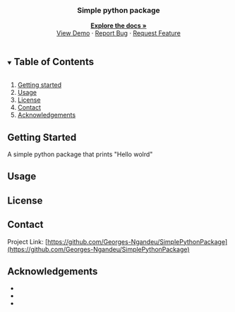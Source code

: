 <!-- PROJECT LOGO -->
<br />
<p align="center">
  <h3 align="center">Simple python package</h3>
  <p align="center">
    <a href="https://github.com/Georges-Ngandeu/SimplePythonPackage"><strong>Explore the docs »</strong></a>
    <br />
    <a href="https://github.com/Georges-Ngandeu/SimplePythonPackage">View Demo</a>
    ·
    <a href="https://github.com/Georges-Ngandeu/SimplePythonPackage">Report Bug</a>
    ·
    <a href="https://github.com/Georges-Ngandeu/SimplePythonPackage">Request Feature</a>
  </p>
</p>

<!-- TABLE OF CONTENTS -->
<details open="open">
  <summary><h2 style="display: inline-block">Table of Contents</h2></summary>
  <ol>
    <li><a href="#getting">Getting started</a></li>
    <li><a href="#usage">Usage</a></li>
    <li><a href="#license">License</a></li>
    <li><a href="#contact">Contact</a></li>
    <li><a href="#acknowledgements">Acknowledgements</a></li>
  </ol>
</details>


<!-- GETTING STARTED -->
## Getting Started
A simple python package that prints "Hello wolrd"
<!-- USAGE EXAMPLES -->
## Usage

<!-- LICENSE -->
## License

<!-- CONTACT -->
## Contact

Project Link: [https://github.com/Georges-Ngandeu/SimplePythonPackage](https://github.com/Georges-Ngandeu/SimplePythonPackage)

<!-- ACKNOWLEDGEMENTS -->
## Acknowledgements

* []()
* []()
* []()

<!-- MARKDOWN LINKS & IMAGES -->
<!-- https://www.markdownguide.org/basic-syntax/#reference-style-links -->
[contributors-shield]: https://img.shields.io/github/contributors/github_username/repo.svg?style=for-the-badge
[contributors-url]: https://github.com/github_username/repo/graphs/contributors
[forks-shield]: https://img.shields.io/github/forks/github_username/repo.svg?style=for-the-badge
[forks-url]: https://github.com/github_username/repo/network/members
[stars-shield]: https://img.shields.io/github/stars/github_username/repo.svg?style=for-the-badge
[stars-url]: https://github.com/github_username/repo/stargazers
[issues-shield]: https://img.shields.io/github/issues/github_username/repo.svg?style=for-the-badge
[issues-url]: https://github.com/github_username/repo/issues
[license-shield]: https://img.shields.io/github/license/github_username/repo.svg?style=for-the-badge
[license-url]: https://github.com/github_username/repo/blob/master/LICENSE.txt
[linkedin-shield]: https://img.shields.io/badge/-LinkedIn-black.svg?style=for-the-badge&logo=linkedin&colorB=555
[linkedin-url]: https://linkedin.com/in/github_username